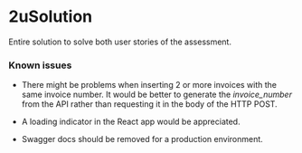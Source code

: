 # 2uSolution

Entire solution to solve both user stories of the assessment.

### Known issues

-   There might be problems when inserting 2 or more invoices with the same invoice number. It would be better to generate the _invoice_number_ from the API rather than requesting it in the body of the HTTP POST.

-   A loading indicator in the React app would be appreciated.

-   Swagger docs should be removed for a production environment.
